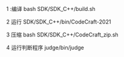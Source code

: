 1 :编译
bash SDK/SDK_C++/build.sh

2 运行
SDK/SDK_C++/bin/CodeCraft-2021

3 压缩
bash SDK/SDK_C++/CodeCraft_zip.sh

4 运行判断程序
judge/bin/judge